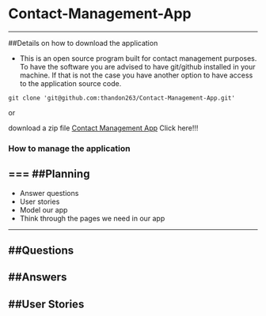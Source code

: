# Contact-Management-App
---
##Details on how to download the application
* This is an open source program built for contact management purposes. To have the software you are advised to have git/github 
installed in your machine. If that is not the case you have another option to have access to the application source code.

```Shell
git clone 'git@github.com:thandon263/Contact-Management-App.git'
```

or 

download a zip file [Contact Management App](https://github.com/thandon263/Contact-Management-App/archive/master.zip) Click here!!!


### How to manage the application



===
##Planning
---
- Answer questions
- User stories
- Model our app
- Think through the pages we need in our app
---

##Questions
---





##Answers
---



##User Stories
---
